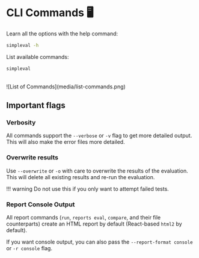 # CLI Commands 🖥️

Learn all the options with the help command:

```bash
simpleval -h
```

List available commands:

```bash
simpleval
```
<br>
![List of Commands](media/list-commands.png)


## Important flags

### Verbosity
All commands support the `--verbose` or `-v` flag to get more detailed output.
<br>This will also make the error files more detailed.


### Overwrite results

Use `--overwrite` or `-o` with care to overwrite the results of the evaluation.
This will delete all existing results and re-run the evaluation.

!!! warning
    Do not use this if you only want to attempt failed tests.

### Report Console Output
All report commands (`run`, `reports eval`, `compare`, and their file counterparts) create an HTML report by default (React-based `html2` by default).

If you want console output, you can also pass the `--report-format console` or `-r console` flag.
